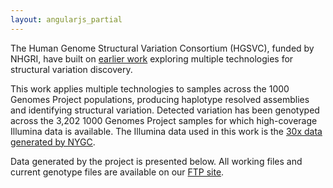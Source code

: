 ```yaml
---
layout: angularjs_partial
---
```


The Human Genome Structural Variation Consortium (HGSVC), funded by NHGRI, have built on [earlier work](https://www.internationalgenome.org/data-portal/data-collection/structural-variation) exploring multiple technologies for structural variation discovery.

This work applies multiple technologies to samples across the 1000 Genomes Project populations, producing haplotype resolved assemblies and identifying structural variation. Detected variation has been genotyped across the 3,202 1000 Genomes Project samples for which high-coverage Illumina data is available. The Illumina data used in this work is the [30x data generated by NYGC](https://www.internationalgenome.org/data-portal/data-collection/30x-grch38).

Data generated by the project is presented below. All working files and current genotype files are available on our [FTP site](http://ftp.1000genomes.ebi.ac.uk/vol1/ftp/data_collections/HGSVC2/).
